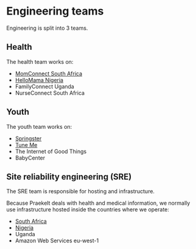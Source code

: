 # Engineering teams

Engineering is split into 3 teams.

## Health

The health team works on:

- [MomConnect South Africa](projects/momconnect.html)
- [HelloMama Nigeria](projects/hellomama.html)
- FamilyConnect Uganda
- NurseConnect South Africa

## Youth

The youth team works on:

- [Springster](projects/springster.html)
- [Tune Me](projects/tuneme.html)
- The Internet of Good Things
- BabyCenter

## Site reliability engineering (SRE)

The SRE team is responsible for hosting and infrastructure.

Because Praekelt deals with health and medical information, we normally
use infrastructure hosted inside the countries where we operate:

- [South Africa](infrastructure/south-africa.html)
- [Nigeria](infrastructure/nigeria.html)
- Uganda
- Amazon Web Services eu-west-1
